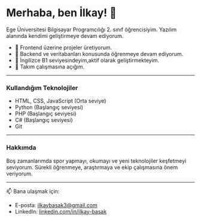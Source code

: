 # Merhaba, ben İlkay! 👋

Ege Üniversitesi Bilgisayar Programcılığı 2. sınıf öğrencisiyim. Yazılım alanında kendimi geliştirmeye devam ediyorum.

- 🔭 Frontend üzerine projeler üretiyorum.  
- 🌱 Backend ve veritabanları konusunda öğrenmeye devam ediyorum. 
- 💬 İngilizce B1 seviyesindeyim,aktif olarak geliştirmekteyim.  
- 🤝 Takım çalışmasına açığım.  

---

### Kullandığım Teknolojiler 
- HTML, CSS, JavaScript (Orta seviye)
- Python (Başlangıç seviyesi)  
- PHP (Başlangıç seviyesi)  
- C# (Başlangıç seviyesi)  
- Git  

---

### Hakkımda  
Boş zamanlarımda spor yapmayı, okumayı ve yeni teknolojiler keşfetmeyi seviyorum. Sürekli öğrenmeye, araştırmaya ve ekip çalışmasına önem veriyorum.

---

📫 Bana ulaşmak için:  
- E-posta: ilkaybasak3@gmail.com  
- LinkedIn: [linkedin.com/in/ilkay-basak](https://www.linkedin.com/in/ilkay-basak)

